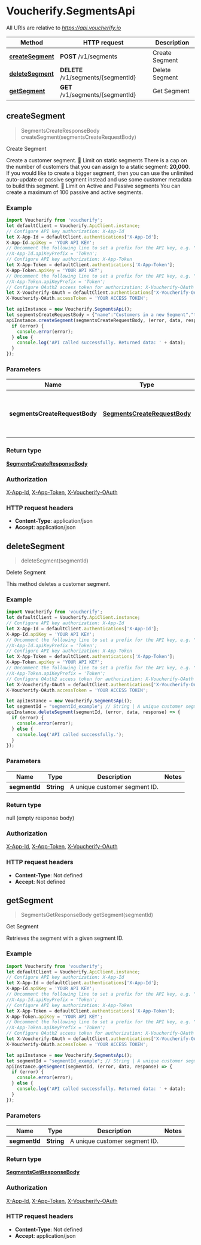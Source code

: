 # Voucherify.SegmentsApi

All URIs are relative to *https://api.voucherify.io*

Method | HTTP request | Description
------------- | ------------- | -------------
[**createSegment**](SegmentsApi.md#createSegment) | **POST** /v1/segments | Create Segment
[**deleteSegment**](SegmentsApi.md#deleteSegment) | **DELETE** /v1/segments/{segmentId} | Delete Segment
[**getSegment**](SegmentsApi.md#getSegment) | **GET** /v1/segments/{segmentId} | Get Segment



## createSegment

> SegmentsCreateResponseBody createSegment(segmentsCreateRequestBody)

Create Segment

Create a customer segment.  🚧 Limit on static segments  There is a cap on the number of customers that you can assign to a static segment: **20,000**. If you would like to create a bigger segment, then you can use the unlimited auto-update or passive segment instead and use some customer metadata to build this segment.  🚧 Limit on Active and Passive segments  You can create a maximum of 100 passive and active segments.

### Example

```javascript
import Voucherify from 'voucherify';
let defaultClient = Voucherify.ApiClient.instance;
// Configure API key authorization: X-App-Id
let X-App-Id = defaultClient.authentications['X-App-Id'];
X-App-Id.apiKey = 'YOUR API KEY';
// Uncomment the following line to set a prefix for the API key, e.g. "Token" (defaults to null)
//X-App-Id.apiKeyPrefix = 'Token';
// Configure API key authorization: X-App-Token
let X-App-Token = defaultClient.authentications['X-App-Token'];
X-App-Token.apiKey = 'YOUR API KEY';
// Uncomment the following line to set a prefix for the API key, e.g. "Token" (defaults to null)
//X-App-Token.apiKeyPrefix = 'Token';
// Configure OAuth2 access token for authorization: X-Voucherify-OAuth
let X-Voucherify-OAuth = defaultClient.authentications['X-Voucherify-OAuth'];
X-Voucherify-OAuth.accessToken = 'YOUR ACCESS TOKEN';

let apiInstance = new Voucherify.SegmentsApi();
let segmentsCreateRequestBody = {"name":"Customers in a new Segment","type":"static","customers":["cust_iajsExT2QB4sGWzABY85WRqV","cust_sehkNIi8Uq2qQuRqSr7xn4Zi"]}; // SegmentsCreateRequestBody | Specify the boundary conditions for the customer segment.
apiInstance.createSegment(segmentsCreateRequestBody, (error, data, response) => {
  if (error) {
    console.error(error);
  } else {
    console.log('API called successfully. Returned data: ' + data);
  }
});
```

### Parameters


Name | Type | Description  | Notes
------------- | ------------- | ------------- | -------------
 **segmentsCreateRequestBody** | [**SegmentsCreateRequestBody**](SegmentsCreateRequestBody.md)| Specify the boundary conditions for the customer segment. | 

### Return type

[**SegmentsCreateResponseBody**](SegmentsCreateResponseBody.md)

### Authorization

[X-App-Id](../README.md#X-App-Id), [X-App-Token](../README.md#X-App-Token), [X-Voucherify-OAuth](../README.md#X-Voucherify-OAuth)

### HTTP request headers

- **Content-Type**: application/json
- **Accept**: application/json


## deleteSegment

> deleteSegment(segmentId)

Delete Segment

This method deletes a customer segment.

### Example

```javascript
import Voucherify from 'voucherify';
let defaultClient = Voucherify.ApiClient.instance;
// Configure API key authorization: X-App-Id
let X-App-Id = defaultClient.authentications['X-App-Id'];
X-App-Id.apiKey = 'YOUR API KEY';
// Uncomment the following line to set a prefix for the API key, e.g. "Token" (defaults to null)
//X-App-Id.apiKeyPrefix = 'Token';
// Configure API key authorization: X-App-Token
let X-App-Token = defaultClient.authentications['X-App-Token'];
X-App-Token.apiKey = 'YOUR API KEY';
// Uncomment the following line to set a prefix for the API key, e.g. "Token" (defaults to null)
//X-App-Token.apiKeyPrefix = 'Token';
// Configure OAuth2 access token for authorization: X-Voucherify-OAuth
let X-Voucherify-OAuth = defaultClient.authentications['X-Voucherify-OAuth'];
X-Voucherify-OAuth.accessToken = 'YOUR ACCESS TOKEN';

let apiInstance = new Voucherify.SegmentsApi();
let segmentId = "segmentId_example"; // String | A unique customer segment ID.
apiInstance.deleteSegment(segmentId, (error, data, response) => {
  if (error) {
    console.error(error);
  } else {
    console.log('API called successfully.');
  }
});
```

### Parameters


Name | Type | Description  | Notes
------------- | ------------- | ------------- | -------------
 **segmentId** | **String**| A unique customer segment ID. | 

### Return type

null (empty response body)

### Authorization

[X-App-Id](../README.md#X-App-Id), [X-App-Token](../README.md#X-App-Token), [X-Voucherify-OAuth](../README.md#X-Voucherify-OAuth)

### HTTP request headers

- **Content-Type**: Not defined
- **Accept**: Not defined


## getSegment

> SegmentsGetResponseBody getSegment(segmentId)

Get Segment

Retrieves the segment with a given segment ID.

### Example

```javascript
import Voucherify from 'voucherify';
let defaultClient = Voucherify.ApiClient.instance;
// Configure API key authorization: X-App-Id
let X-App-Id = defaultClient.authentications['X-App-Id'];
X-App-Id.apiKey = 'YOUR API KEY';
// Uncomment the following line to set a prefix for the API key, e.g. "Token" (defaults to null)
//X-App-Id.apiKeyPrefix = 'Token';
// Configure API key authorization: X-App-Token
let X-App-Token = defaultClient.authentications['X-App-Token'];
X-App-Token.apiKey = 'YOUR API KEY';
// Uncomment the following line to set a prefix for the API key, e.g. "Token" (defaults to null)
//X-App-Token.apiKeyPrefix = 'Token';
// Configure OAuth2 access token for authorization: X-Voucherify-OAuth
let X-Voucherify-OAuth = defaultClient.authentications['X-Voucherify-OAuth'];
X-Voucherify-OAuth.accessToken = 'YOUR ACCESS TOKEN';

let apiInstance = new Voucherify.SegmentsApi();
let segmentId = "segmentId_example"; // String | A unique customer segment ID.
apiInstance.getSegment(segmentId, (error, data, response) => {
  if (error) {
    console.error(error);
  } else {
    console.log('API called successfully. Returned data: ' + data);
  }
});
```

### Parameters


Name | Type | Description  | Notes
------------- | ------------- | ------------- | -------------
 **segmentId** | **String**| A unique customer segment ID. | 

### Return type

[**SegmentsGetResponseBody**](SegmentsGetResponseBody.md)

### Authorization

[X-App-Id](../README.md#X-App-Id), [X-App-Token](../README.md#X-App-Token), [X-Voucherify-OAuth](../README.md#X-Voucherify-OAuth)

### HTTP request headers

- **Content-Type**: Not defined
- **Accept**: application/json


